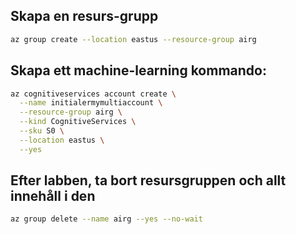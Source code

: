 
## Skapa en resurs-grupp

```bash
az group create --location eastus --resource-group airg
```

## Skapa ett machine-learning kommando:

```bash
az cognitiveservices account create \
  --name initialermymultiaccount \
  --resource-group airg \
  --kind CognitiveServices \
  --sku S0 \
  --location eastus \
  --yes
```

## Efter labben, ta bort resursgruppen och allt innehåll i den

```bash
az group delete --name airg --yes --no-wait
```
